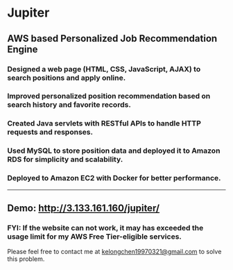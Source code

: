 # Jupiter
## AWS based Personalized Job Recommendation Engine
### Designed a web page (HTML, CSS, JavaScript, AJAX) to search positions and apply online.
### Improved personalized position recommendation based on search history and favorite records.
### Created Java servlets with RESTful APIs to handle HTTP requests and responses.
### Used MySQL to store position data and deployed it to Amazon RDS for simplicity and scalability.
### Deployed to Amazon EC2 with Docker for better performance.
***
## Demo: http://3.133.161.160/jupiter/
### FYI: If the website can not work, it may has exceeded the usage limit for my AWS Free Tier-eligible services. 
Please feel free to contact me at <a hyperlink=kelongchen1997@gmail.com>kelongchen19970321@gmail.com</a>
to solve this problem. 
